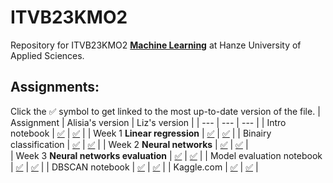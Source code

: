 # ITVB23KMO2

Repository for ITVB23KMO2 **[Machine Learning](https://github.com/hanze-hbo-ict/Machine-Learning)** at Hanze University of Applied Sciences.

## Assignments:
Click the ✅ symbol to get linked to the most up-to-date version of the file.
| Assignment | Alisia's version | Liz's version |
| --- | --- | --- |
| Intro notebook | [✅](https://github.com/liz-cpu/ITVB23KMO2/blob/alisia/Deel%201/intro%20notebook%20en%20sklearn.ipynb) | [✅](https://github.com/liz-cpu/ITVB23KMO2/blob/Liz/Deel%201/intro%20notebook.ipynb) |
| Week 1 **Linear regression** | [✅](https://github.com/liz-cpu/ITVB23KMO2/blob/alisia/Deel%201/Week%201/uitwerkingen.py) | [✅](https://github.com/liz-cpu/ITVB23KMO2/blob/Liz/Deel%201/Week%201/uitwerkingen.py) |
| Binairy classification | [✅](https://github.com/liz-cpu/ITVB23KMO2/blob/alisia/Deel%202/Week%202/binaire%20classificatie.ipynb) | [✅](https://github.com/liz-cpu/ITVB23KMO2/blob/Liz/Deel%202/binaire%20classificatie.ipynb) |
| Week 2 **Neural networks** | [✅](https://github.com/liz-cpu/ITVB23KMO2/blob/alisia/Deel%202/Week%202/uitwerkingen.py) | [✅](https://github.com/liz-cpu/ITVB23KMO2/blob/Liz/Deel%202/Week%202/uitwerkingen.py) |	
| Week 3 **Neural networks evaluation** | [✅](https://github.com/liz-cpu/ITVB23KMO2/blob/alisia/Deel%203/uitwerkingen.py) | [✅](https://github.com/liz-cpu/ITVB23KMO2/blob/Liz/Deel%203/Week%203/uitwerkingen.py) |
| Model evaluation notebook | [✅](https://github.com/liz-cpu/ITVB23KMO2/blob/alisia/Deel%203/Opdracht%20model-evaluatie.ipynb) | [✅](https://github.com/liz-cpu/ITVB23KMO2/blob/Liz/Deel%203/Opdracht%20model-evaluatie.ipynb) |
| DBSCAN notebook | [✅](#) | [✅](https://github.com/liz-cpu/ITVB23KMO2/blob/Liz/Deel%203/Opdracht%20DBSCAN.ipynb) |
| Kaggle.com | [✅](Eindopdracht\sign_language.ipynb) | [✅](Eindopdracht\sign_language.ipynb) |
